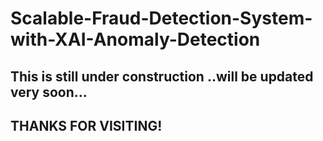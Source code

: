 # Scalable-Fraud-Detection-System-with-XAI-Anomaly-Detection

## This is still under construction ..will be updated very soon...
 ## THANKS FOR VISITING!
